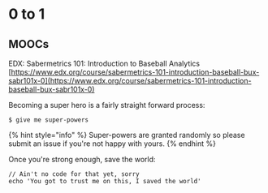 # 0 to 1

## MOOCs

EDX: Sabermetrics 101: Introduction to Baseball Analytics [https://www.edx.org/course/sabermetrics-101-introduction-baseball-bux-sabr101x-0](https://www.edx.org/course/sabermetrics-101-introduction-baseball-bux-sabr101x-0)

Becoming a super hero is a fairly straight forward process:

```text
$ give me super-powers
```

{% hint style="info" %}
Super-powers are granted randomly so please submit an issue if you're not happy with yours.
{% endhint %}

Once you're strong enough, save the world:

```text
// Ain't no code for that yet, sorry
echo 'You got to trust me on this, I saved the world'
```

